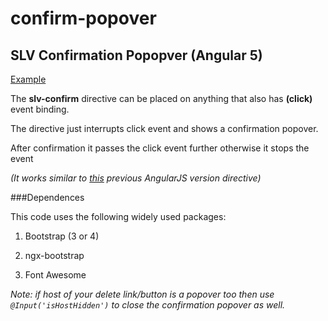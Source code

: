 # confirm-popover
## SLV Confirmation Popopver (Angular 5)

[Example](salev.github.io/angular/slv-confirm-popopver.html)

The __slv-confirm__ directive can be placed on anything that also has __(click)__ event binding.

The directive just interrupts click event and shows a confirmation popover.

After confirmation it passes the click event further otherwise it stops the event

_(It works similar to [this](http://jameskleeh.com/angular-confirm/) previous AngularJS version directive)_

###Dependences

This code uses the following widely used packages:

1. Bootstrap (3 or 4)

2. ngx-bootstrap

3. Font Awesome


_Note: if host of your delete link/button is a popover too then
use <code>@Input('isHostHidden')</code> to close the confirmation popover as well._ 
